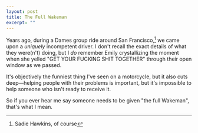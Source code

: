 ```yaml
---
layout: post
title: The Full Wakeman
excerpt: ""
---
```


Years ago, during a Dames group ride around San Francisco,[^sadie] we came upon a _uniquely_ incompetent driver. I don't recall the exact details of what they were(n't) doing, but I _do_ remember Emily crystallizing the moment when she yelled "GET YOUR FUCKING SHIT TOGETHER" through their open window as we passed.

It's objectively the funniest thing I've seen on a motorcycle, but it also cuts deep—helping people with their problems is important, but it's impossible to help someone who isn't ready to receive it.

So if you ever hear me say someone needs to be given "the full Wakeman", that's what I mean.

[^sadie]: Sadie Hawkins, of course
